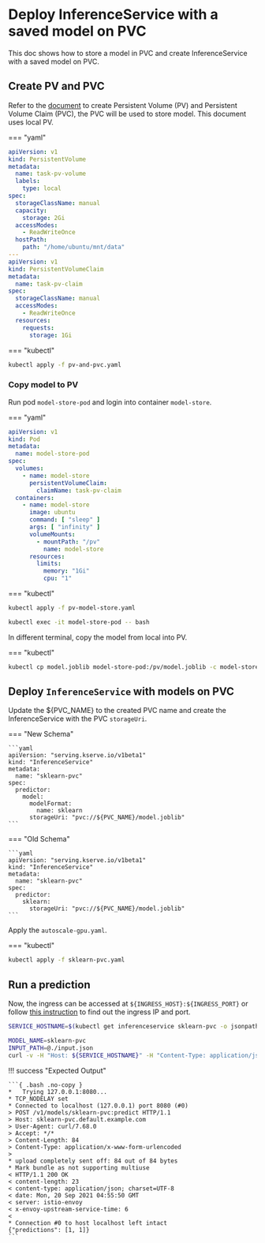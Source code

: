 
# Deploy InferenceService with a saved model on PVC

This doc shows how to store a model in PVC and create InferenceService with a saved model on PVC.

## Create PV and PVC

Refer to the [document](https://kubernetes.io/docs/concepts/storage/persistent-volumes/) to create Persistent Volume (PV) and Persistent Volume Claim (PVC), the PVC will be used to store model. This document uses local PV.

=== "yaml"
```yaml
apiVersion: v1
kind: PersistentVolume
metadata:
  name: task-pv-volume
  labels:
    type: local
spec:
  storageClassName: manual
  capacity:
    storage: 2Gi
  accessModes:
    - ReadWriteOnce
  hostPath:
    path: "/home/ubuntu/mnt/data"
---
apiVersion: v1
kind: PersistentVolumeClaim
metadata:
  name: task-pv-claim
spec:
  storageClassName: manual
  accessModes:
    - ReadWriteOnce
  resources:
    requests:
      storage: 1Gi
```

=== "kubectl"
```bash
kubectl apply -f pv-and-pvc.yaml
```

### Copy model to PV

Run pod `model-store-pod` and login into container `model-store`.

=== "yaml"
```yaml
apiVersion: v1
kind: Pod
metadata:
  name: model-store-pod
spec:
  volumes:
    - name: model-store
      persistentVolumeClaim:
        claimName: task-pv-claim
  containers:
    - name: model-store
      image: ubuntu
      command: [ "sleep" ]
      args: [ "infinity" ]
      volumeMounts:
        - mountPath: "/pv"
          name: model-store
      resources:
        limits:
          memory: "1Gi"
          cpu: "1"
```

=== "kubectl"
```bash
kubectl apply -f pv-model-store.yaml

kubectl exec -it model-store-pod -- bash
```

In different terminal, copy the model from local into PV.

=== "kubectl"
```bash
kubectl cp model.joblib model-store-pod:/pv/model.joblib -c model-store
```

## Deploy `InferenceService` with models on PVC

Update the ${PVC_NAME} to the created PVC name and create the InferenceService with the PVC `storageUri`.

=== "New Schema"

    ```yaml
    apiVersion: "serving.kserve.io/v1beta1"
    kind: "InferenceService"
    metadata:
      name: "sklearn-pvc"
    spec:
      predictor:
        model:
          modelFormat:
            name: sklearn
          storageUri: "pvc://${PVC_NAME}/model.joblib"
    ```

=== "Old Schema"

    ```yaml
    apiVersion: "serving.kserve.io/v1beta1"
    kind: "InferenceService"
    metadata:
      name: "sklearn-pvc"
    spec:
      predictor:
        sklearn:
          storageUri: "pvc://${PVC_NAME}/model.joblib"
    ```

Apply the `autoscale-gpu.yaml`.

=== "kubectl"
```bash
kubectl apply -f sklearn-pvc.yaml
```

## Run a prediction

Now, the ingress can be accessed at `${INGRESS_HOST}:${INGRESS_PORT}` or follow [this instruction](../../../get_started/first_isvc.md#4-determine-the-ingress-ip-and-ports)
to find out the ingress IP and port.

```bash
SERVICE_HOSTNAME=$(kubectl get inferenceservice sklearn-pvc -o jsonpath='{.status.url}' | cut -d "/" -f 3)

MODEL_NAME=sklearn-pvc
INPUT_PATH=@./input.json
curl -v -H "Host: ${SERVICE_HOSTNAME}" -H "Content-Type: application/json" http://${INGRESS_HOST}:${INGRESS_PORT}/v1/models/$MODEL_NAME:predict -d $INPUT_PATH
```

!!! success "Expected Output"

    ```{ .bash .no-copy }
    *   Trying 127.0.0.1:8080...
    * TCP_NODELAY set
    * Connected to localhost (127.0.0.1) port 8080 (#0)
    > POST /v1/models/sklearn-pvc:predict HTTP/1.1
    > Host: sklearn-pvc.default.example.com
    > User-Agent: curl/7.68.0
    > Accept: */*
    > Content-Length: 84
    > Content-Type: application/x-www-form-urlencoded
    >
    * upload completely sent off: 84 out of 84 bytes
    * Mark bundle as not supporting multiuse
    < HTTP/1.1 200 OK
    < content-length: 23
    < content-type: application/json; charset=UTF-8
    < date: Mon, 20 Sep 2021 04:55:50 GMT
    < server: istio-envoy
    < x-envoy-upstream-service-time: 6
    <
    * Connection #0 to host localhost left intact
    {"predictions": [1, 1]}
    ```

